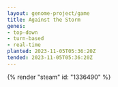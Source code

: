 ```yaml
---
layout: genome-project/game
title: Against the Storm
genes:
- top-down
- turn-based
- real-time
planted: 2023-11-05T05:36:20Z
tended: 2023-11-05T05:36:20Z
---
```


{% render "steam" id: "1336490" %}